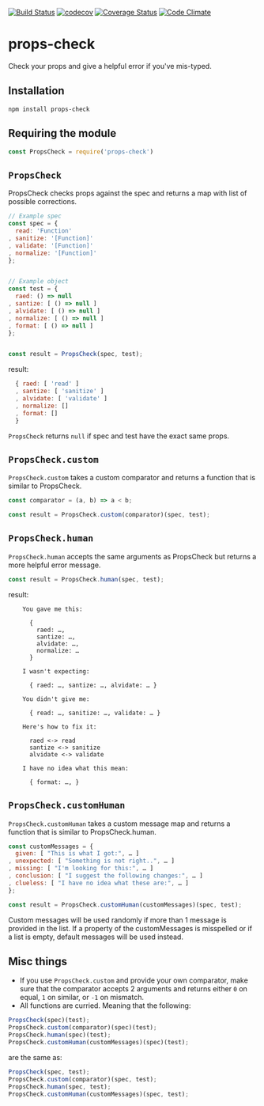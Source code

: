 [![Build Status](https://travis-ci.org/influentialpublishers/props-check.svg?branch=master)](https://travis-ci.org/influentialpublishers/props-check)
[![codecov](https://codecov.io/gh/influentialpublishers/props-check/branch/master/graph/badge.svg)](https://codecov.io/gh/influentialpublishers/props-check)
[![Coverage Status](https://coveralls.io/repos/github/influentialpublishers/props-check/badge.svg?branch=master)](https://coveralls.io/github/influentialpublishers/props-check?branch=master)
[![Code Climate](https://codeclimate.com/github/influentialpublishers/props-check/badges/gpa.svg)](https://codeclimate.com/github/influentialpublishers/props-check)

# props-check
Check your props and give a helpful error if you've mis-typed.

## Installation

`npm install props-check`

## Requiring the module

```javascript
const PropsCheck = require('props-check')
```

## `PropsCheck`

PropsCheck checks props against the spec and returns a map with list of possible corrections.

```javascript
// Example spec
const spec = {
  read: 'Function'
, sanitize: '[Function]'
, validate: '[Function]'
, normalize: '[Function]'
};


// Example object
const test = {
  raed: () => null
, santize: [ () => null ]
, alvidate: [ () => null ]
, normalize: [ () => null ]
, format: [ () => null ]
};


const result = PropsCheck(spec, test);
```

result:
```javascript
  { raed: [ 'read' ]
  , santize: [ 'sanitize' ]
  , alvidate: [ 'validate' ]
  , normalize: []
  , format: []
  }
```

`PropsCheck` returns `null` if spec and test have the exact same props.

## `PropsCheck.custom`

`PropsCheck.custom` takes a custom comparator and returns a function that is similar to PropsCheck.

```javascript
const comparator = (a, b) => a < b;

const result = PropsCheck.custom(comparator)(spec, test);
```

## `PropsCheck.human`

`PropsCheck.human` accepts the same arguments as PropsCheck but returns a more helpful error message.

```javascript
const result = PropsCheck.human(spec, test);
```

result:

```
    You gave me this:

      {
        raed: …,
        santize: …,
        alvidate: …,
        normalize: …
      }

    I wasn't expecting:

      { raed: …, santize: …, alvidate: … }

    You didn't give me:

      { read: …, sanitize: …, validate: … }

    Here's how to fix it:

      raed <-> read
      santize <-> sanitize
      alvidate <-> validate

    I have no idea what this mean:

      { format: …, }
```

## `PropsCheck.customHuman`

`PropsCheck.customHuman` takes a custom message map and returns a function that is similar to PropsCheck.human.

```javascript
const customMessages = {
  given: [ "This is what I got:", … ]
, unexpected: [ "Something is not right..", … ]
, missing: [ "I'm looking for this:", … ]
, conclusion: [ "I suggest the following changes:", … ]
, clueless: [ "I have no idea what these are:", … ]
};

const result = PropsCheck.customHuman(customMessages)(spec, test);
```

Custom messages will be used randomly if more than 1 message is provided in the list. If a property of the customMessages is misspelled or if a list is empty, default messages will be used instead.

## Misc things

- If you use `PropsCheck.custom` and provide your own comparator, make sure that the comparator accepts 2 arguments and returns either `0` on equal, `1` on similar, or `-1` on mismatch.
- All functions are curried. Meaning that the following:
```javascript
PropsCheck(spec)(test);
PropsCheck.custom(comparator)(spec)(test);
PropsCheck.human(spec)(test);
PropsCheck.customHuman(customMessages)(spec)(test);
```
  are the same as:
```javascript
PropsCheck(spec, test);
PropsCheck.custom(comparator)(spec, test);
PropsCheck.human(spec, test);
PropsCheck.customHuman(customMessages)(spec, test);
```

